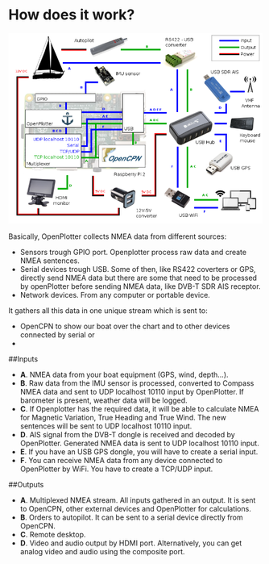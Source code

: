 # How does it work?
![](diagram.png)

Basically, OpenPlotter collects NMEA data from different sources:
* Sensors trough GPIO port. Openplotter process raw data and create NMEA sentences.
* Serial devices trough USB. Some of then, like RS422 coverters or GPS, directly send NMEA data but there are some that need to be processed by openPlotter before sending NMEA data, like DVB-T SDR AIS receptor.
* Network devices. From any computer or portable device.

It gathers all this data in one unique stream which is sent to:

* OpenCPN to show our boat over the chart and to other devices connected by serial or 
* 

##Inputs
* **A**. NMEA data from your boat equipment (GPS, wind, depth...).
* **B**. Raw data from the IMU sensor is processed, converted to Compass NMEA data  and sent to UDP localhost 10110 input by OpenPlotter. If barometer is present, weather data will be logged.
* **C**. If Openplotter has the required data, it will be able to calculate NMEA for Magnetic Variation, True Heading and True Wind. The new sentences will be sent to UDP localhost 10110 input.
* **D**. AIS signal from the DVB-T dongle is received and decoded by OpenPlotter. Generated NMEA data is sent to UDP localhost 10110 input.
* **E**. If you have an USB GPS dongle, you will have to create a serial input.
* **F**. You can receive NMEA data from any device connected to OpenPlotter by WiFi. You have to create a TCP/UDP input.

##Outputs
* **A**. Multiplexed NMEA stream. All inputs gathered in an output. It is sent to OpenCPN, other external devices and OpenPlotter for calculations.
* **B**. Orders to autopilot. It can be sent to a serial device directly from OpenCPN.
* **C**. Remote desktop.
* **D**. Video and audio output by HDMI port. Alternatively, you can get analog video and audio using the composite port.
